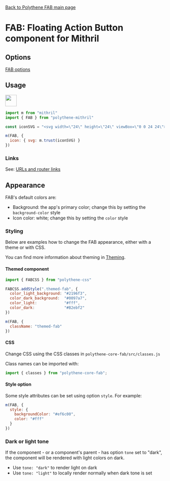 [Back to Polythene FAB main page](../fab.md)

# FAB: Floating Action Button component for Mithril


## Options

[FAB options](../fab.md)


## Usage

<a href="https://jsfiddle.net/ArthurClemens/zzjb2mfu/" target="_blank"><img src="https://arthurclemens.github.io/assets/polythene/docs/try-out-green.gif" height="36" /></a>

~~~javascript
import m from "mithril"
import { FAB } from "polythene-mithril"

const iconSVG = "<svg width=\"24\" height=\"24\" viewBox=\"0 0 24 24\"><path d=\"M12 17.27L18.18 21l-1.64-7.03L22 9.24l-7.19-.61L12 2 9.19 8.63 2 9.24l5.46 4.73L5.82 21z\"/></svg>"

m(FAB, {
  icon: { svg: m.trust(iconSVG) }
})
~~~

### Links

See: [URLs and router links](../../handling-urls.md)


## Appearance

FAB's default colors are:

* Background: the app's primary color; change this by setting the `background-color` style
* Icon color: white; change this by setting the `color` style


### Styling

Below are examples how to change the FAB appearance, either with a theme or with CSS.

You can find more information about theming in  [Theming](../../theming.md).

#### Themed component

~~~javascript
import { FABCSS } from "polythene-css"

FABCSS.addStyle(".themed-fab", {
  color_light_background: "#2196f3",
  color_dark_background:  "#0097a7",
  color_light:            "#fff",
  color_dark:             "#B2ebf2"
})

m(FAB, {
  className: "themed-fab"
})
~~~

#### CSS

Change CSS using the CSS classes in `polythene-core-fab/src/classes.js`

Class names can be imported with:

~~~javascript
import { classes } from "polythene-core-fab";
~~~

#### Style option

Some style attributes can be set using option `style`. For example:

~~~javascript
m(FAB, {
  style: {
    backgroundColor: "#ef6c00",
    color: "#fff"
  }
})
~~~

### Dark or light tone

If the component - or a component's parent - has option `tone` set to "dark", the component will be rendered with light colors on dark. 

* Use `tone: "dark"` to render light on dark
* Use `tone: "light"` to locally render normally when dark tone is set
